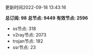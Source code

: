 更新时间2022-09-18 13:43:16

**总订阅: 98**
**总节点: 9449**
**有效节点: 2596**
- ss节点: 318
- v2ray节点: 2073
- trojan节点: 182
- ssr节点: 23
